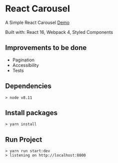 # React Carousel

 A Simple React Carousel
 [Demo](https://reactcarousel.netlify.com)

 Built with: React 16, Webpack 4, Styled Components

## Improvements to be done
- Pagination
- Accessibility
- Tests

## Dependencies
    > node v8.11

## Install packages
    > yarn install

## Run Project
    > yarn run start:dev
    > listening on http://localhost:8000